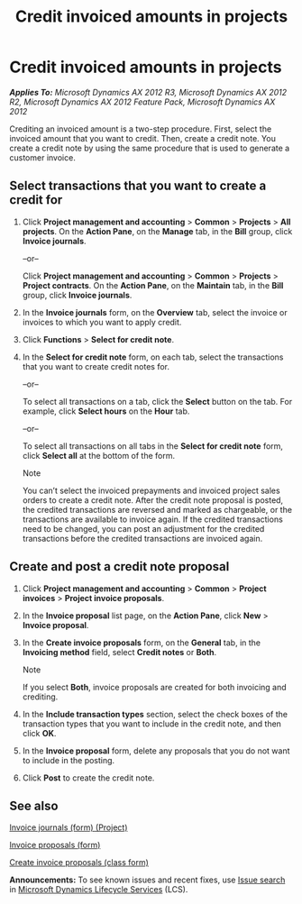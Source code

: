 ﻿---
title: Credit invoiced amounts in projects
TOCTitle: Credit invoiced amounts in projects
ms:assetid: f29058cb-e32e-467d-bc01-a67a61d297ba
ms:mtpsurl: https://technet.microsoft.com/en-us/library/Aa551626(v=AX.60)
ms:contentKeyID: 36811439
ms.date: 09/30/2014
mtps_version: v=AX.60
f1_keywords:
- credit note
- credit note proposal
- invoiced amount
---

# Credit invoiced amounts in projects 


_**Applies To:** Microsoft Dynamics AX 2012 R3, Microsoft Dynamics AX 2012 R2, Microsoft Dynamics AX 2012 Feature Pack, Microsoft Dynamics AX 2012_

Crediting an invoiced amount is a two-step procedure. First, select the invoiced amount that you want to credit. Then, create a credit note. You create a credit note by using the same procedure that is used to generate a customer invoice.

## Select transactions that you want to create a credit for

1.  Click **Project management and accounting** \> **Common** \> **Projects** \> **All projects**. On the **Action Pane**, on the **Manage** tab, in the **Bill** group, click **Invoice journals**.
    
    –or–
    
    Click **Project management and accounting** \> **Common** \> **Projects** \> **Project contracts**. On the **Action Pane**, on the **Maintain** tab, in the **Bill** group, click **Invoice journals**.

2.  In the **Invoice journals** form, on the **Overview** tab, select the invoice or invoices to which you want to apply credit.

3.  Click **Functions** \> **Select for credit note**.

4.  In the **Select for credit note** form, on each tab, select the transactions that you want to create credit notes for.
    
    –or–
    
    To select all transactions on a tab, click the **Select** button on the tab. For example, click **Select hours** on the **Hour** tab.
    
    –or–
    
    To select all transactions on all tabs in the **Select for credit note** form, click **Select all** at the bottom of the form.
    

    > [!NOTE]
    > <P>You can’t select the invoiced prepayments and invoiced project sales orders to create a credit note. After the credit note proposal is posted, the credited transactions are reversed and marked as chargeable, or the transactions are available to invoice again. If the credited transactions need to be changed, you can post an adjustment for the credited transactions before the credited transactions are invoiced again.</P>



## Create and post a credit note proposal

1.  Click **Project management and accounting** \> **Common** \> **Project invoices** \> **Project invoice proposals**.

2.  In the **Invoice proposal** list page, on the **Action Pane**, click **New** \> **Invoice proposal**.

3.  In the **Create invoice proposals** form, on the **General** tab, in the **Invoicing method** field, select **Credit notes** or **Both**.
    

    > [!NOTE]
    > <P>If you select <STRONG>Both</STRONG>, invoice proposals are created for both invoicing and crediting.</P>



4.  In the **Include transaction types** section, select the check boxes of the transaction types that you want to include in the credit note, and then click **OK**.

5.  In the **Invoice proposal** form, delete any proposals that you do not want to include in the posting.

6.  Click **Post** to create the credit note.

## See also

[Invoice journals (form) (Project)](https://technet.microsoft.com/en-us/library/aa618187\(v=ax.60\))

[Invoice proposals (form)](https://technet.microsoft.com/en-us/library/aa615408\(v=ax.60\))

[Create invoice proposals (class form)](https://technet.microsoft.com/en-us/library/aa600958\(v=ax.60\))

  
**Announcements:** To see known issues and recent fixes, use [Issue search](http://go.microsoft.com/fwlink/?linkid=389258) in [Microsoft Dynamics Lifecycle Services](http://go.microsoft.com/fwlink/?linkid=306505) (LCS).

